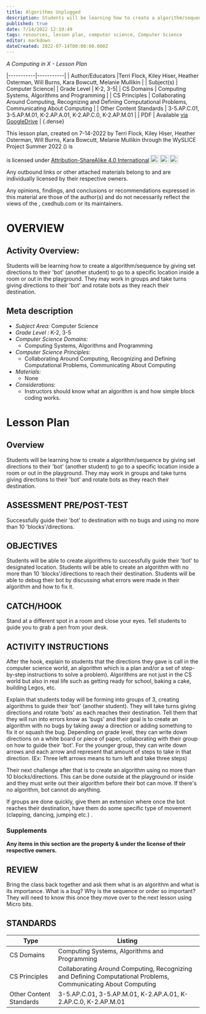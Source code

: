 ```yaml
---
title: Algorithms Unplugged
description: Students will be learning how to create a algorithm/sequence by giving set directions to their 'bot' (another student) to go to a specific location inside a room or out in the playground. They may work in groups and take turns giving directions to their 'bot' and rotate bots as they reach their destination.
published: true
date: 7/14/2022 12:19:49
tags: resources, lesson plan, computer science, Computer Science 
editor: markdown
dateCreated: 2022-07-14T00:00:00.000Z
---
```

*A Computing in X - Lesson Plan*

|-----------|-----------|
| Author/Educators |Terri Flock, Kiley Hiser, Heather Osterman, Will Burns, Kara Bowcutt, Melanie Mullikin |
| Subject(s) | Computer Science|
| Grade Level | K-2, 3-5|
| CS Domains | Computing Systems, Algorithms and Programming |
| CS Principles | Collaborating Around Computing, Recognizing and Defining Computational Problems, Communicating About Computing |
| Other Content Standards | 3-5.AP.C.01, 3-5.AP.M.01, K-2.AP.A.01, K-2.AP.C.0, K-2.AP.M.01 | 
| PDF | Available [via GoogleDrive]() |
{.dense}






This lesson plan, created on 7-14-2022 by Terri Flock, Kiley Hiser, Heather Osterman, Will Burns, Kara Bowcutt, Melanie Mullikin through the  WySLICE Project Summer 2022 () is  <p xmlns:cc="http://creativecommons.org/ns#" >  is licensed under <a href="http://creativecommons.org/licenses/by-sa/4.0/?ref=chooser-v1" target="_blank" rel="license noopener noreferrer" style="display:inline-block;">Attribution-ShareAlike 4.0 International<img style="height:22px!important;margin-left:3px;vertical-align:text-bottom;" src="https://mirrors.creativecommons.org/presskit/icons/cc.svg?ref=chooser-v1"><img style="height:22px!important;margin-left:3px;vertical-align:text-bottom;" src="https://mirrors.creativecommons.org/presskit/icons/by.svg?ref=chooser-v1"><img style="height:22px!important;margin-left:3px;vertical-align:text-bottom;" src="https://mirrors.creativecommons.org/presskit/icons/sa.svg?ref=chooser-v1"></a></p>


Any outbound links or other attached materials belong to and are individually licensed by their respective owners. 


Any opinions, findings, and conclusions or recommendations expressed in this material are those of the author(s) and do not necessarily reflect the views of the , cxedhub.com or its maintainers.


# OVERVIEW
## Activity Overview:  
Students will be learning how to create a algorithm/sequence by giving set directions to their 'bot' (another student) to go to a specific location inside a room or out in the playground. They may work in groups and take turns giving directions to their 'bot' and rotate bots as they reach their destination.
## Meta description
+ *Subject Area:* Computer Science 
+ *Grade Level :* K-2, 3-5 
+ *Computer Science Domains:*
   + Computing Systems, Algorithms and Programming
+ *Computer Science Principles:*
   + Collaborating Around Computing, Recognizing and Defining Computational Problems, Communicating About Computing
+ *Materials:* 
   + None
+ *Considerations:*
   + Instructors should know what an algorithm is and how simple block coding works.


# Lesson Plan
## Overview
Students will be learning how to create a algorithm/sequence by giving set directions to their 'bot' (another student) to go to a specific location inside a room or out in the playground. They may work in groups and take turns giving directions to their 'bot' and rotate bots as they reach their destination.
## ASSESSMENT PRE/POST-TEST
Successfully guide their 'bot' to destination with no bugs and using no more than 10 'blocks'/directions.
## OBJECTIVES
Students will be able to create algorithms to successfully guide their 'bot' to designated location. Students will be able to create an algorithm with no more than 10 'blocks'/directions to reach their destination. Students will be able to debug their bot by discussing what errors were made in their algorithm and how to fix it.


## CATCH/HOOK
Stand at a different spot in a room and close your eyes. Tell students to guide you to grab a pen from your desk.


## ACTIVITY INSTRUCTIONS
After the hook, explain to students that the directions they gave is call in the computer science world, an algorithm which is a plan and/or a set of step-by-step instructions to solve a problem). Algorithms are not just in the CS world but also in real life such as getting ready for school, baking a cake, building Legos, etc.


Explain that students today will be forming into groups of 3, creating algorithms to guide their 'bot' (another student). They will take turns giving directions and rotate 'bots' as each reaches their destination. Tell them that they will run into errors know as 'bugs' and their goal is to create an algorithm with no bugs by taking away a direction or adding something to fix it or squash the bug. Depending on grade level, they can write down directions on a white board or piece of paper, collaborating with their group on how to guide their 'bot'. For the younger group, they can write down arrows and each arrow and represent that amount of steps to take in that direction. (Ex: Three left arrows means to turn left and take three steps) 


Their next challenge after that is to create an algorithm using no more than 10 blocks/directions. This can be done outside at the playground or inside and they must write out their algorithm before their bot can move. If there's no algorithm, bot cannot do anything.


If groups are done quickly, give them an extension where once the bot reaches their destination, have them do some specific type of movement (clapping, dancing, jumping etc.)  .


### Supplements
**Any items in this section are the property & under the license of their respective owners.**






## REVIEW
Bring the class back together and ask them what is an algorithm and what is its importance. What is a bug? Why is the sequence or order so important? They will need to know this once they move over to the next lesson using Micro bits.
## STANDARDS        
| Type | Listing | 
|-----------|-----------|
| CS Domains  | Computing Systems, Algorithms and Programming|
| CS Principles   | Collaborating Around Computing, Recognizing and Defining Computational Problems, Communicating About Computing|
| Other Content Standards | 3-5.AP.C.01, 3-5.AP.M.01, K-2.AP.A.01, K-2.AP.C.0, K-2.AP.M.01  |